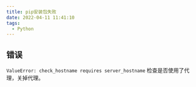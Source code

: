 ```yaml
---
title: pip安装包失败
date: 2022-04-11 11:41:10
tags: 
  - Python
---
```


## 错误
`ValueError: check_hostname requires server_hostname`
检查是否使用了代理，关掉代理。